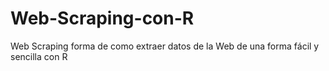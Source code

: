 # Web-Scraping-con-R
Web Scraping forma de como extraer datos de la Web de una forma fácil y sencilla con R
